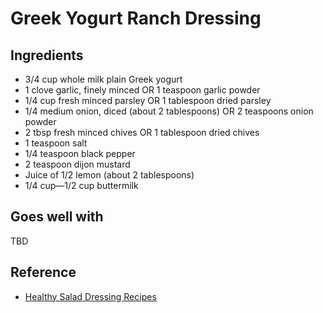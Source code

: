 # Greek Yogurt Ranch Dressing

## Ingredients

* 3/4 cup whole milk plain Greek yogurt
* 1 clove garlic, finely minced OR 1 teaspoon garlic powder
* 1/4 cup fresh minced parsley OR 1 tablespoon dried parsley
* 1/4 medium onion, diced (about 2 tablespoons) OR 2 teaspoons onion powder
* 2 tbsp fresh minced chives OR 1 tablespoon dried chives
* 1 teaspoon salt
* 1/4 teaspoon black pepper
* 2 teaspoon dijon mustard
* Juice of 1/2 lemon (about 2 tablespoons)
* 1/4 cup—1/2 cup buttermilk

## Goes well with

TBD

## Reference

* [Healthy Salad Dressing Recipes](https://wholefully.com/healthy-salad-dressing-recipes/)
